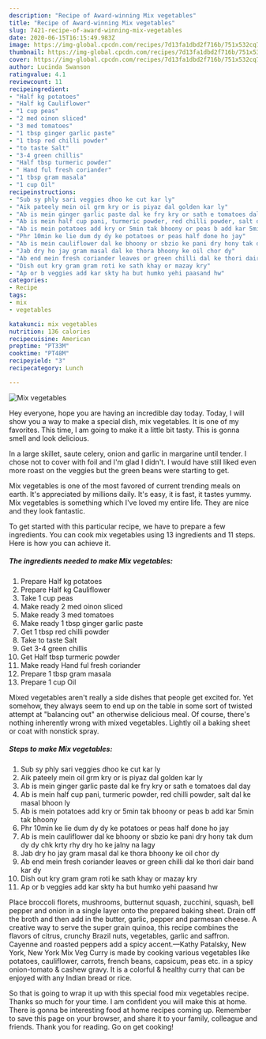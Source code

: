 ```yaml
---
description: "Recipe of Award-winning Mix vegetables"
title: "Recipe of Award-winning Mix vegetables"
slug: 7421-recipe-of-award-winning-mix-vegetables
date: 2020-06-15T16:15:49.983Z
image: https://img-global.cpcdn.com/recipes/7d13fa1dbd2f716b/751x532cq70/mix-vegetables-recipe-main-photo.jpg
thumbnail: https://img-global.cpcdn.com/recipes/7d13fa1dbd2f716b/751x532cq70/mix-vegetables-recipe-main-photo.jpg
cover: https://img-global.cpcdn.com/recipes/7d13fa1dbd2f716b/751x532cq70/mix-vegetables-recipe-main-photo.jpg
author: Lucinda Swanson
ratingvalue: 4.1
reviewcount: 11
recipeingredient:
- "Half kg potatoes"
- "Half kg Cauliflower"
- "1 cup peas"
- "2 med oinon sliced"
- "3 med tomatoes"
- "1 tbsp ginger garlic paste"
- "1 tbsp red chilli powder"
- "to taste Salt"
- "3-4 green chillis"
- "Half tbsp turmeric powder"
- " Hand ful fresh coriander"
- "1 tbsp gram masala"
- "1 cup Oil"
recipeinstructions:
- "Sub sy phly sari veggies dhoo ke cut kar ly"
- "Aik pateely mein oil grm kry or is piyaz dal golden kar ly"
- "Ab is mein ginger garlic paste dal ke fry kry or sath e tomatoes dal day"
- "Ab is mein half cup pani, turmeric powder, red chilli powder, salt dal ke masal bhoon ly"
- "Ab is mein potatoes add kry or 5min tak bhoony or peas b add kar 5min tak bhoony"
- "Phr 10min ke lie dum dy dy ke potatoes or peas half done ho jay"
- "Ab is mein cauliflower dal ke bhoony or sbzio ke pani dry hony tak dum dy dy chk krty rhy dry ho ke jalny na lagy"
- "Jab dry ho jay gram masal dal ke thora bhoony ke oil chor dy"
- "Ab end mein fresh coriander leaves or green chilli dal ke thori dair band kar dy"
- "Dish out kry gram gram roti ke sath khay or mazay kry"
- "Ap or b veggies add kar skty ha but humko yehi paasand hw"
categories:
- Recipe
tags:
- mix
- vegetables

katakunci: mix vegetables 
nutrition: 136 calories
recipecuisine: American
preptime: "PT33M"
cooktime: "PT48M"
recipeyield: "3"
recipecategory: Lunch

---
```



![Mix vegetables](https://img-global.cpcdn.com/recipes/7d13fa1dbd2f716b/751x532cq70/mix-vegetables-recipe-main-photo.jpg)

Hey everyone, hope you are having an incredible day today. Today, I will show you a way to make a special dish, mix vegetables. It is one of my favorites. This time, I am going to make it a little bit tasty. This is gonna smell and look delicious.

In a large skillet, saute celery, onion and garlic in margarine until tender. I chose not to cover with foil and I&#39;m glad I didn&#39;t. I would have still liked even more roast on the veggies but the green beans were starting to get.

Mix vegetables is one of the most favored of current trending meals on earth. It's appreciated by millions daily. It's easy, it is fast, it tastes yummy. Mix vegetables is something which I've loved my entire life. They are nice and they look fantastic.


To get started with this particular recipe, we have to prepare a few ingredients. You can cook mix vegetables using 13 ingredients and 11 steps. Here is how you can achieve it.

<!--inarticleads1-->

##### The ingredients needed to make Mix vegetables:

1. Prepare Half kg potatoes
1. Prepare Half kg Cauliflower
1. Take 1 cup peas
1. Make ready 2 med oinon sliced
1. Make ready 3 med tomatoes
1. Make ready 1 tbsp ginger garlic paste
1. Get 1 tbsp red chilli powder
1. Take to taste Salt
1. Get 3-4 green chillis
1. Get Half tbsp turmeric powder
1. Make ready  Hand ful fresh coriander
1. Prepare 1 tbsp gram masala
1. Prepare 1 cup Oil


Mixed vegetables aren&#39;t really a side dishes that people get excited for. Yet somehow, they always seem to end up on the table in some sort of twisted attempt at &#34;balancing out&#34; an otherwise delicious meal. Of course, there&#39;s nothing inherently wrong with mixed vegetables. Lightly oil a baking sheet or coat with nonstick spray. 

<!--inarticleads2-->

##### Steps to make Mix vegetables:

1. Sub sy phly sari veggies dhoo ke cut kar ly
1. Aik pateely mein oil grm kry or is piyaz dal golden kar ly
1. Ab is mein ginger garlic paste dal ke fry kry or sath e tomatoes dal day
1. Ab is mein half cup pani, turmeric powder, red chilli powder, salt dal ke masal bhoon ly
1. Ab is mein potatoes add kry or 5min tak bhoony or peas b add kar 5min tak bhoony
1. Phr 10min ke lie dum dy dy ke potatoes or peas half done ho jay
1. Ab is mein cauliflower dal ke bhoony or sbzio ke pani dry hony tak dum dy dy chk krty rhy dry ho ke jalny na lagy
1. Jab dry ho jay gram masal dal ke thora bhoony ke oil chor dy
1. Ab end mein fresh coriander leaves or green chilli dal ke thori dair band kar dy
1. Dish out kry gram gram roti ke sath khay or mazay kry
1. Ap or b veggies add kar skty ha but humko yehi paasand hw


Place broccoli florets, mushrooms, butternut squash, zucchini, squash, bell pepper and onion in a single layer onto the prepared baking sheet. Drain off the broth and then add in the butter, garlic, pepper and parmesan cheese. A creative way to serve the super grain quinoa, this recipe combines the flavors of citrus, crunchy Brazil nuts, vegetables, garlic and saffron. Cayenne and roasted peppers add a spicy accent.—Kathy Patalsky, New York, New York Mix Veg Curry is made by cooking various vegetables like potatoes, cauliflower, carrots, french beans, capsicum, peas etc. in a spicy onion-tomato &amp; cashew gravy. It is a colorful &amp; healthy curry that can be enjoyed with any Indian bread or rice. 

So that is going to wrap it up with this special food mix vegetables recipe. Thanks so much for your time. I am confident you will make this at home. There is gonna be interesting food at home recipes coming up. Remember to save this page on your browser, and share it to your family, colleague and friends. Thank you for reading. Go on get cooking!
